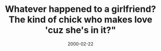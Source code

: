 ---
layout: base.njk
title : 'Whatever happened to a girlfriend? The kind of chick who makes love &#39;cuz she&#39;s in it?&#34;' 
view_title : 'Whatever happened to a girlfriend? The kind of chick who makes love &#39;cuz she&#39;s in it?&#34;' 
year : '2000' 
date : '2000-02-22' 
img_file : '/drawing/whateverha.png' 
html_file : 'whateverha' 
next_html : 'whatwill.html' 
year_order : '196' 
permalink : "title/{{html_file}}.html"
---